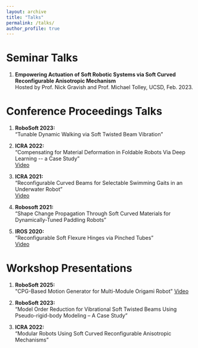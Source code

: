 ```yaml
---
layout: archive
title: "Talks"
permalink: /talks/
author_profile: true
---
```


Seminar Talks
======

1. **Empowering Actuation of Soft Robotic Systems via Soft Curved Reconfigurable Anisotropic Mechanism**  
   Hosted by Prof. Nick Gravish and Prof. Michael Tolley, UCSD, Feb. 2023.

Conference Proceedings Talks
======

1. **RoboSoft 2023:**  
   “Tunable Dynamic Walking via Soft Twisted Beam Vibration”

2. **ICRA 2022:**  
   “Compensating for Material Deformation in Foldable Robots Via Deep Learning -- a Case Study”  
   [Video](https://youtu.be/AwS4vabv-JQ)

3. **ICRA 2021:**  
   “Reconfigurable Curved Beams for Selectable Swimming Gaits in an Underwater Robot”  
   [Video](https://youtu.be/EszTDc9slyw)

4. **Robosoft 2021:**  
   “Shape Change Propagation Through Soft Curved Materials for Dynamically-Tuned Paddling Robots”

5. **IROS 2020:**  
   “Reconfigurable Soft Flexure Hinges via Pinched Tubes”  
   [Video](https://youtu.be/J5heXXD6mVo)

Workshop Presentations
======
1. **RoboSoft 2025:**  
  "CPG-Based Motion Generator for Multi-Module Origami Robot"
  [Video](https://youtu.be/Gz0DezhwF9U?si=fhnNn_LdNq50Hxym)

1. **RoboSoft 2023:**  
   “Model Order Reduction for Vibrational Soft Twisted Beams Using Pseudo-rigid-body Modeling – A Case Study”

2. **ICRA 2022:**  
   “Modular Robots Using Soft Curved Reconfigurable Anisotropic Mechanisms”